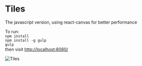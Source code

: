 Tiles
=====

The javascript version, using react-canvas for better performance

To run:  
`npm install`  
`npm install -g gulp`  
`gulp`  
then visit [http://localhost:8080/](http://localhost:8080/)

![Tiles](https://s3.amazonaws.com/tiles-canvas/Screen+Shot+2015-02-13+at+9.58.53+PM.png)
